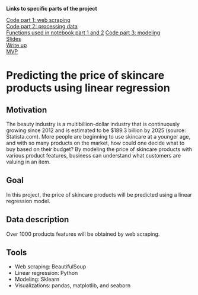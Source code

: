 
**Links to specific parts of the project**

[Code part 1: web scraping](https://github.com/lee-jin81/metis_project_2_regression/blob/main/Project2_Part1_webscraping.ipynb) <br>
[Code part 2: processing data](https://github.com/lee-jin81/metis_project_2_regression/blob/main/Project2_Part2_processing_data.ipynb) <br>
[Functions used in notebook part 1 and 2](https://github.com/lee-jin81/metis_project_2_regression/blob/main/webscraping_functions.py)
[Code part 3: modeling](https://github.com/lee-jin81/metis_project_2_regression/blob/main/Project2_Part3_regression_model_v6.ipynb)<br>
[Slides](https://github.com/lee-jin81/metis_project_2_regression/blob/main/project_2_regression_JL.pdf) <br>
[Write up](https://github.com/lee-jin81/metis_project_2_regression/blob/main/project_2_writeup_JL.docx) <br>
[MVP](https://github.com/lee-jin81/metis_project_2_regression/blob/main/MVP_regression.md) <br>

# Predicting the price of skincare products using linear regression
## Motivation
The beauty industry is a multibillion-dollar industry that is continuously growing since 2012 and is estimated to be $189.3 billion by 2025 (source: Statista.com). More people are beginning to use skincare at a younger age, and with so many products on the market, how could one decide what to buy based on their budget? By modeling the price of skincare products with various product features, business can understand what customers are valuing in an item. 

## Goal
In this project, the price of skincare products will be predicted using a linear regression model.  

## Data description
Over 1000 products features will be obtained by web scraping. 

## Tools
* Web scraping: BeautifulSoup 
* Linear regression: Python
* Modeling: Sklearn
* Visualizations: pandas, matplotlib, and seaborn

